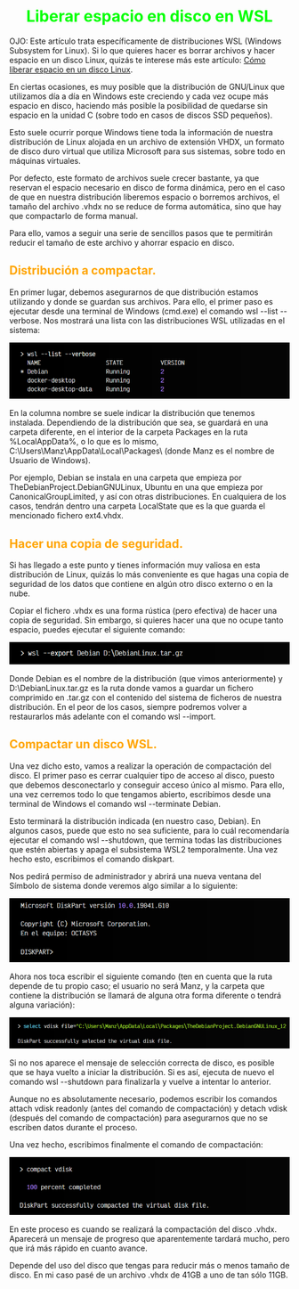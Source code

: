 # <span style="color:lime"><center>Liberar espacio en disco en WSL</center></span>

OJO: Este artículo trata específicamente de distribuciones WSL (Windows Subsystem for Linux). Si lo que quieres hacer es borrar archivos y hacer espacio en un disco Linux, quizás te interese más este artículo: [Cómo liberar espacio en un disco Linux](https://terminaldelinux.com/terminal/ficheros/espacio-libre-usado-disco/).

En ciertas ocasiones, es muy posible que la distribución de GNU/Linux que utilizamos día a día en Windows este creciendo y cada vez ocupe más espacio en disco, haciendo más posible la posibilidad de quedarse sin espacio en la unidad C (sobre todo en casos de discos SSD pequeños).

Esto suele ocurrir porque Windows tiene toda la información de nuestra distribución de Linux alojada en un archivo de extensión VHDX, un formato de disco duro virtual que utiliza Microsoft para sus sistemas, sobre todo en máquinas virtuales.

Por defecto, este formato de archivos suele crecer bastante, ya que reservan el espacio necesario en disco de forma dinámica, pero en el caso de que en nuestra distribución liberemos espacio o borremos archivos, el tamaño del archivo .vhdx no se reduce de forma automática, sino que hay que compactarlo de forma manual.

Para ello, vamos a seguir una serie de sencillos pasos que te permitirán reducir el tamaño de este archivo y ahorrar espacio en disco.

## <span style="color:orange">Distribución a compactar.</span>
En primer lugar, debemos asegurarnos de que distribución estamos utilizando y donde se guardan sus archivos. Para ello, el primer paso es ejecutar desde una terminal de Windows (cmd.exe) el comando wsl --list --verbose. Nos mostrará una lista con las distribuciones WSL utilizadas en el sistema:

![alt text](./imagenes-liberar-espacio-en-disco-co-wsl/image.png)

En la columna nombre se suele indicar la distribución que tenemos instalada. Dependiendo de la distribución que sea, se guardará en una carpeta diferente, en el interior de la carpeta Packages en la ruta %LocalAppData%, o lo que es lo mismo, C:\Users\Manz\AppData\Local\Packages\ (donde Manz es el nombre de Usuario de Windows).

Por ejemplo, Debian se instala en una carpeta que empieza por TheDebianProject.DebianGNULinux, Ubuntu en una que empieza por CanonicalGroupLimited, y así con otras distribuciones. En cualquiera de los casos, tendrán dentro una carpeta LocalState que es la que guarda el mencionado fichero ext4.vhdx.

## <span style="color:orange">Hacer una copia de seguridad.</span>
Si has llegado a este punto y tienes información muy valiosa en esta distribución de Linux, quizás lo más conveniente es que hagas una copia de seguridad de los datos que contiene en algún otro disco externo o en la nube.

Copiar el fichero .vhdx es una forma rústica (pero efectiva) de hacer una copia de seguridad. Sin embargo, si quieres hacer una que no ocupe tanto espacio, puedes ejecutar el siguiente comando:

![alt text](./imagenes-liberar-espacio-en-disco-co-wsl/image-1.png)

Donde Debian es el nombre de la distribución (que vimos anteriormente) y D:\DebianLinux.tar.gz es la ruta donde vamos a guardar un fichero comprimido en .tar.gz con el contenido del sistema de ficheros de nuestra distribución. En el peor de los casos, siempre podremos volver a restaurarlos más adelante con el comando wsl --import.

## <span style="color:orange">Compactar un disco WSL.</span>
Una vez dicho esto, vamos a realizar la operación de compactación del disco. El primer paso es cerrar cualquier tipo de acceso al disco, puesto que debemos desconectarlo y conseguir acceso único al mismo. Para ello, una vez cerremos todo lo que tengamos abierto, escribimos desde una terminal de Windows el comando wsl --terminate Debian.

Esto terminará la distribución indicada (en nuestro caso, Debian). En algunos casos, puede que esto no sea suficiente, para lo cuál recomendaría ejecutar el comando wsl --shutdown, que termina todas las distribuciones que estén abiertas y apaga el subsistema WSL2 temporalmente. Una vez hecho esto, escribimos el comando diskpart.

Nos pedirá permiso de administrador y abrirá una nueva ventana del Símbolo de sistema donde veremos algo similar a lo siguiente:

![alt text](./imagenes-liberar-espacio-en-disco-co-wsl/image-2.png)

Ahora nos toca escribir el siguiente comando (ten en cuenta que la ruta depende de tu propio caso; el usuario no será Manz, y la carpeta que contiene la distribución se llamará de alguna otra forma diferente o tendrá alguna variación):

![alt text](./imagenes-liberar-espacio-en-disco-co-wsl/image-3.png)

Si no nos aparece el mensaje de selección correcta de disco, es posible que se haya vuelto a iniciar la distribución. Si es así, ejecuta de nuevo el comando wsl --shutdown para finalizarla y vuelve a intentar lo anterior.

Aunque no es absolutamente necesario, podemos escribir los comandos attach vdisk readonly (antes del comando de compactación) y detach vdisk (después del comando de compactación) para asegurarnos que no se escriben datos durante el proceso.

Una vez hecho, escribimos finalmente el comando de compactación:

![alt text](./imagenes-liberar-espacio-en-disco-co-wsl/image-4.png)

En este proceso es cuando se realizará la compactación del disco .vhdx. Aparecerá un mensaje de progreso que aparentemente tardará mucho, pero que irá más rápido en cuanto avance.

Depende del uso del disco que tengas para reducir más o menos tamaño de disco. En mi caso pasé de un archivo .vhdx de 41GB a uno de tan sólo 11GB.